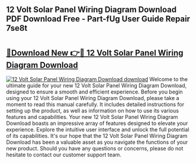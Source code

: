 ## 12 Volt Solar Panel Wiring Diagram Download PDF Download Free - Part-fUg User Guide Repair 7se8t

# <h2><a href="http://dft87sv.blite.top/?on=12+Volt+Solar+Panel+Wiring+Diagram+Download">🔗Download New 👉🔴 12 Volt Solar Panel Wiring Diagram Download</a></h2>

[![12 Volt Solar Panel Wiring Diagram Download download](https://i.imgur.com/lujVjoI.png)](http://dft87sv.blite.top/?on=12+Volt+Solar+Panel+Wiring+Diagram+Download)
Welcome to the ultimate guide for your new 12 Volt Solar Panel Wiring Diagram Download, designed to ensure a smooth and efficient experience. Before you begin using your 12 Volt Solar Panel Wiring Diagram Download, please take a moment to read this manual carefully. It includes detailed instructions for setting up the product, as well as information on how to use its various features and capabilities. Your new 12 Volt Solar Panel Wiring Diagram Download boasts an impressive array of features designed to elevate your experience. Explore the intuitive user interface and unlock the full potential of its capabilities. It's our hope that the 12 Volt Solar Panel Wiring Diagram Download has been a valuable asset as you navigate the functions of your new product. Should you have any questions or concerns, please do not hesitate to contact our customer support team.
